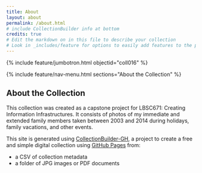 ```yaml
---
title: About
layout: about
permalink: /about.html
# include CollectionBuilder info at bottom
credits: true
# Edit the markdown on in this file to describe your collection
# Look in _includes/feature for options to easily add features to the page
---
```


{% include feature/jumbotron.html objectid="coll016" %}

{% include feature/nav-menu.html sections="About the Collection" %}

## About the Collection

This collection was created as a capstone project for LBSC671: Creating Information Infrastructures. It consists of photos of my immediate and extended family members taken between 2003 and 2014 during holidays, family vacations, and other events.

This site is generated using [CollectionBuilder-GH](https://collectionbuilding.github.io/gh/), a project to create a free and simple digital collection using [GitHub Pages](https://pages.github.com/) from: 

- a CSV of collection metadata
- a folder of JPG images or PDF documents
